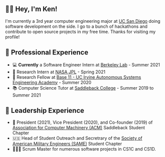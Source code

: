 ## 👋🏼 Hey, I'm Ken! 

I'm currently a 3rd year computer engineering major at [UC San Diego](https://ucsd.edu) doing software development on the side. I go to a bunch of hackathons and contribute to open source projects in my free time. Thanks for visiting my profile! 

## 🔷 Professional Experience

*  💻 **Currently** a Software Engineer Intern at [Berkeley Lab](https://www.lbl.gov/) - Summer 2021
*  🚀 Research Intern at [NASA JPL](https://www.jpl.nasa.gov) - Spring 2021
*  🐜 Research Fellow at  [Base 11 - UC Irvine Autonomous Systems Engineering Academy](https://www.base11.com/solutions/asea/) - Summer 2020
*  📚 Computer Science Tutor at [Saddleback College](https://www.saddleback.edu/) - Summer 2019 to Summer 2021


## 🔶 Leadership Experience

* 💾 President (2021), Vice President (2020), and Co-founder (2019) of [Association for Computer Machinery (ACM)](https://www.acm.org/) Saddleback Student Chapter 
* 🇺🇸 Head of Student Outreach and Secretrary of the [Society of American Military Engineers (SAME)](https://www.same.org/) Student Chapter
* 👨🏽‍💻 Scrum Master for numerous software projects in CS1C and CS1D.

<!--
**kencasimiro/kencasimiro** is a ✨ _special_ ✨ repository because its `README.md` (this file) appears on your GitHub profile.

Here are some ideas to get you started:

- 🔭 I’m currently working on ...
- 🌱 I’m currently learning ...
- 👯 I’m looking to collaborate on ...
- 🤔 I’m looking for help with ...
- 💬 Ask me about ...
- 📫 How to reach me: ...
- 😄 Pronouns: ...
- ⚡ Fun fact: ...
-->
